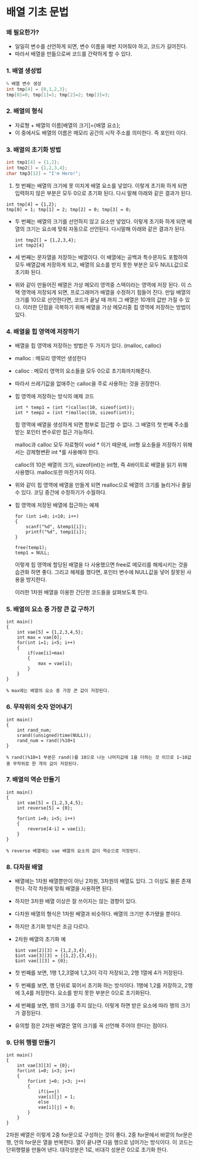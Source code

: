 # 배열 기초 문법



### 왜 필요한가?

- 일일히 변수를 선언하게 되면, 변수 이름을 매번 지어줘야 하고, 코드가 길어진다.
- 따라서 배열을 만듦으로써 코드를 간략하게 할 수 있다.



### 1. 배열 생성법

```cpp
% 배열 변수 생성
int tmp[4] = {0,1,2,3};
tmp[0]=0; tmp[1]=1; tmp[2]=2; tmp[3]=3;
```



### 2. 배열의 형식

- 자료형 + 배열의 이름[배열의 크기]={배열 요소};
- 이 중에서도 배열의 이름은 메모리 공간의 시작 주소를 의미한다. 즉 포인터 이다.



### 3. 배열의 초기화 방법

```cpp
int tmp1[4] = {1,2};
int tmp2[] = {1,2,3,4};
char tmp3[12] = "I'm Hero!";
```



1. 첫 번째는 배열의 크기에 못 미치게 배열 요소를 넣었다. 이렇게 초기화 하게 되면 입력하지 않은 부분은 모두 0으로 초기화 된다. 다시 말해 아래와 같은 결과가 된다.

  ```
  int tmp[4] = {1,2};
  tmp[0] = 1; tmp[1] = 2; tmp[2] = 0; tmp[3] = 0;
  ```



- 두 번째는 배열의 크기를 선언하지 않고 요소만 넣었다. 이렇게 초기화 하게 되면 배열의 크기는 요소에 맞춰 자동으로 선언된다. 다시말해 아래와 같은 결과가 된다.

  ```
  int tmp2[] = {1,2,3,4};
  int tmp2[4]
  ```



- 세 번째는 문자열을 저장하는 배열이다. 이 배열에는 공백과 특수문자도 포함하여 모두 배열값에 저장하게 되고, 배열의 요소를 받지 못한 부분은 모두 NULL값으로 초기화 된다.

- 위와 같이 만들어진 배열은 가상 메모리 영역중 스텍이라는 영역에 저장 된다. 이 스택 영역에 저장되게 되면, 프로그래머가 배열을 수정하기 힘들어 진다. 만일 배열의 크기를 10으로 선언한다면, 코드가 끝날 때 까지 그 배열은 10개의 값만 가질 수 있다. 이러한 단점을 극복하기 위해 배열을 가상 메모리중 힙 영역에 저장하는 방법이 있다.



### 4. 배열을 힙 영역에 저장하기

- 배열을 힙 영역에 저장하는 방법은 두 가지가 있다. (malloc, calloc)

- malloc : 메모리 영역만 생성한다

- calloc : 메모리 영역의 요소들을 모두 0으로 초기화까지해준다.

- 따라서 쓰레기값을 없애주는 calloc을 주로 사용하는 것을 권장한다.

- 힙 영역에 저장하는 방식의 예제 코드

  ```
  int * temp1 = (int *)calloc(10, sizeof(int));
  int * temp2 = (int *)malloc(10, sizeof(int));
  ```

  힙 영역에 배열을 생성하게 되면 함부로 접근할 수 없다. 그 배열의 첫 번째 주소를 받는 포인터 변수로만 접근 가능하다.

  malloc과 calloc 모두 자료형이 void * 이기 때문에, int형 요소들을 저장하기 위해서는 강제형변환 int *를 사용해야 한다.

  calloc의 10은 배열의 크기, sizeof(int)는 int형, 즉 4바이트로 배열을 읽기 위해 사용했다. malloc또한 마찬가지 이다.

- 위와 같이 힙 영역에 배열을 만들게 되면 realloc으로 배열의 크기를 늘리거나 줄일 수 있다. 코딩 중간에 수정하기가 수월하다.

- 힙 영역에 저장된 배열에 접근하는 예제

  ```
  for (int i=0; i<10; i++)
  {
      scanf("%d", &temp1[i]);
      printf("%d", temp1[i]);
  }
  
  free(temp1);
  temp1 = NULL;
  ```

  이렇게 힙 영역에 할당된 배열을 다 사용했으면 free로 메모리를 해제시키는 것을 습관화 하면 좋다. 그리고 해제를 했다면, 포인터 변수에 NULL값을 넣어 잘못된 사용을 방지한다.

  이러한 1차원 배열을 이용한 간단한 코드들을 살펴보도록 한다.



### 5. 배열의 요소 중 가장 큰 값 구하기

```
int main()
{
    int vae[5] = {1,2,3,4,5};
    int max = vae[0];
    for(int i=1; i<5; i++)
    {
        if(vae[i]>max)
        {
            max = vae[i]; 
        }
    }
}

% max에는 배열의 요소 중 가장 큰 값이 저장된다.
```



### 6. 무작위의 숫자 얻어내기

```
int main()
{
    int rand_num;
    srand((unsigned)time(NULL));
    rand_num = rand()%10+1 
}

% rand()%10+1 부분은 rand()를 10으로 나눈 나머지값에 1을 더하는 것 이므로 1~10값 중 무작위로 한 개의 값이 저장된다.
```



### 7. 배열의 역순 만들기

```
int main()
{
    int vae[5] = {1,2,3,4,5};
    int reverse[5] = {0};
    
    for(int i=0; i<5; i++)
    {
        reverse[4-i] = vae[i];
    }
}

% reverse 배열에는 vae 배열의 요소의 값이 역순으로 저장된다.
```



### 8. 다차원 배열

- 배열에는 1차원 배열뿐만이 아닌 2차원, 3차원의 배열도 있다. 그 이상도 물론 존재한다. 각각 차원에 맞춰 배열을 사용하면 된다.

- 하지만 3차원 배열 이상은 잘 쓰이지는 않는 경향이 있다.

- 다차원 배열의 형식은 1차원 배열과 비슷하다. 배열의 크기만 추가됐을 뿐이다.

- 하지만 초기화 방식은 조금 다르다.

- 2차원 배열의 초기화 예

  ```
  $int vae[2][3] = {1,2,3,4};
  $int vae[3][3] = {{1,2},{3,4}};
  $int vae[][3] = {0};
  ```

- 첫 번째를 보면, 1행 1,2,3열에 1,2,3이 각각 저장되고, 2행 1열에 4가 저장된다.

- 두 번째를 보면, 행 단위로 묶어서 초기화 하는 방식이다. 1행에 1,2를 저장하고, 2행에 3,4를 저장한다. 요소를 받지 못한 부분은 0으로 초기화된다.

- 세 번째를 보면, 행의 크기를 주지 않는다. 이렇게 하면 받은 요소에 따라 행의 크기가 결정된다. 

- 유의할 점은 2차원 배열은 열의 크기를 꼭 선언해 주어야 한다는 점이다.



### 9. 단위 행렬 만들기

```
int main()
{
    int vae[3][3] = {0};
    for(int i=0; i<3; i++)
    {
        for(int j=0; j<3; j++)
        {
            if(i==j)
            vae[i][j] = 1;
            else
            vae[i][j] = 0;
        }
    }
}
```

2차원 배열은 이렇게 2중 for문으로 구성하는 것이 좋다. 2중 for문에서 바깥의 for문은 행, 안의 for문은 열을 반복한다. 열이 끝나면 다음 행으로 넘어가는 방식이다. 이 코드는 단위행렬을 만들어 낸다. 대각성분은 1로, 비대각 성분은 0으로 초기화 한다.